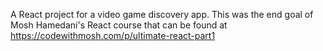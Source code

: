 A React project for a video game discovery app. This was the end goal of Mosh Hamedani's React course that can be found at https://codewithmosh.com/p/ultimate-react-part1
